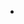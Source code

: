 <!-- 
- HEADING
    1. Question1
    2. Question2
- Photoshop
    1. Question1
    2. Question2
        A. Question1
        B. Question2
           I. Question1 -->

- 
